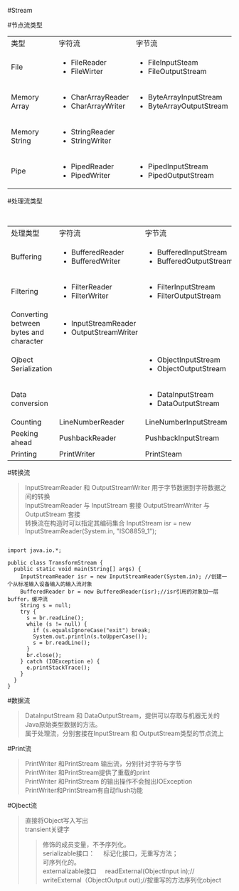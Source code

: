 #Stream

#节点流类型
<table>
  <tr>
    <td>类型</td>
    <td>字符流</td>
    <td>字节流</td>
  </tr>
  <tr>
    <td>File</td>
    <td>
      <ul>
        <li>FileReader</li>
        <li>FileWirter</li>      </ul>
    </td>
    <td>
      <ul>
        <li>FileInputSteam</li>
        <li>FileOutputStream</li>
      </ul>
    </td>
  </tr>
   <tr>
    <td>Memory Array</td>
    <td>
      <ul>
        <li>CharArrayReader</li>
        <li>CharArrayWriter</li>
      </ul>
    </td>
    <td>
      <ul>
        <li>ByteArrayInputStream</li>
        <li>ByteArrayOutputStream</li>
      </ul>
    </td>
  </tr>
   <tr>
    <td>Memory String</td>
    <td>
      <ul>
        <li>StringReader</li>
        <li>StringWriter</li>
      </ul>
    </td>
    <td></td>
  </tr>
   <tr>
    <td>Pipe</td>
    <td>
      <ul>
        <li>PipedReader</li>
        <li>PipedWriter</li>
      </ul>
    </td>
    <td>
      <ul>
        <li>PipedInputStream</li>
        <li>PipedOutputStream</li>
      </ul>
    </td>
  </tr>
</table>

#处理流类型
<table>
  <tr>
    <td>处理类型</td>
    <td>字符流</td>
    <td>字节流</td>
  </tr>
  <tr>
    <td>Buffering</td>
    <td>
      <ul>
        <li>BufferedReader</li>
        <li>BufferedWriter</li>
      </ul>
    </td>
    <td>
      <ul>
        <li>BufferedInputStream</li>
        <li>BufferedOutputStream</li>
      </ul>
    </td>
  </tr>
   <tr>
    <td>Filtering</td>
    <td>
      <ul>
        <li>FilterReader</li>
        <li>FilterWriter</li>
      </ul>
    </td>
    <td>
      <ul>
        <li>FilterInputStream</li>
        <li>FilterOutputStream</li>
      </ul>
    </td>
  </tr>
   <tr>
    <td>Converting between bytes and character</td>
    <td>
      <ul>
        <li>InputStreamReader</li>
        <li>OutputStreamWriter</li>
      </ul>
    </td>
    <td></td>
  </tr>
   <tr>
    <td>Ojbect Serialization</td>

<td> </td>
    <td>
      <ul>
        <li>ObjectInputStream</li>
        <li>ObjectOutputStream</li>
      </ul>
    </td>
  </tr>
  <tr>
    <td>Data conversion</td>
    <td> </td>
    <td>
      <ul>
        <li>DataInputStream</li>
        <li>DataOutputStream</li>
      </ul>
    </td>
  </tr>
  <tr>
    <td>Counting</td>
    <td>LineNumberReader </td>
    <td>LineNumberInputStream</td>
</tr>
  <tr>
    <td>Peeking ahead</td>
    <td>PushbackReader </td>
    <td>PushbackInputStream</td>
  </tr>
  <tr>
    <td>Printing</td>
    <td>PrintWriter </td>
    <td>PrintSteam</td>
  </tr>
</table>

#转换流
> InputStreamReader 和 OutputStreamWriter 用于字节数据到字符数据之间的转换    
> InputStreamReader 与 InputStream 套接
> OutputStreamWriter 与 OutputStream 套接    
> 转换流在构造时可以指定其编码集合 InputStream isr = new InputStreamReader(System.in, "ISO8859_1");

<pre><code>
import java.io.*;

public class TransformStream {
  public static void main(String[] args) {
    InputStreamReader isr = new InputStreamReader(System.in); //创建一个从标准输入设备输入的输入流对象
    BufferedReader br = new BufferedReader(isr);//isr引用的对象加一层buffer，缓冲流
    String s = null;
    try {
      s = br.readLine();
      while (s != null) {
        if (s.equalsIgnoreCase("exit") break;
        System.out.println(s.toUpperCase());
        s = br.readLine();
      }
      br.close();
    } catch (IOException e) {
      e.printStackTrace();
    }
  }
}
</code></pre>

#数据流    
>DataInputStream 和 DataOutputStream，提供可以存取与机器无关的Java原始类型数据的方法。    
>属于处理流，分别套接在InputStream 和 OutputStream类型的节点流上    

#Print流    
>PrintWriter 和PrintStream 输出流，分别针对字符与字节        
>PrintWriter 和PrintStream提供了重载的print    
>PrintWriter 和PrintStream 的输出操作不会抛出IOException    
>PrintWriter和PrintStream有自动flush功能     

#Ojbect流    
>直接将Object写入写出    
>transient关键字    
>>修饰的成员变量，不予序列化。    
>serializable接口：        
>>标记化接口，无重写方法；        
>>可序列化的。    
>externalizable接口            
>>readExternal(ObjectInput in);//           
>>writeExternal（ObjectOutput out);//按重写的方法序列化object  
